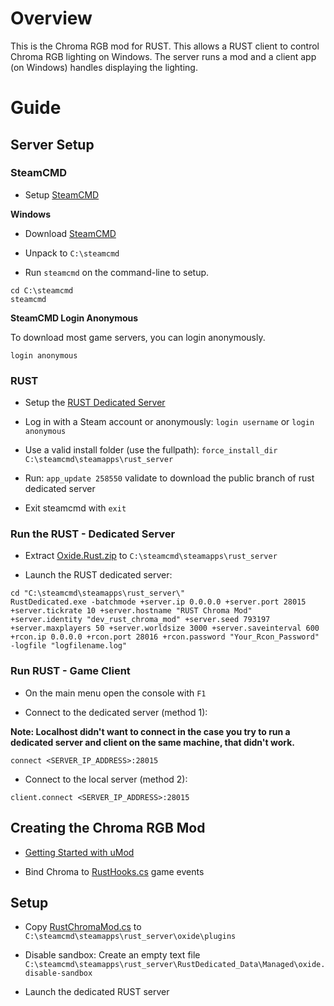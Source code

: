 # Overview

This is the Chroma RGB mod for RUST. This allows a RUST client to control Chroma RGB lighting on Windows. The server runs a mod and a client app (on Windows) handles displaying the lighting.

# Guide

## Server Setup

### SteamCMD

* Setup [SteamCMD](https://developer.valvesoftware.com/wiki/SteamCMD)

**Windows**

* Download [SteamCMD](https://steamcdn-a.akamaihd.net/client/installer/steamcmd.zip)

* Unpack to `C:\steamcmd`

* Run `steamcmd` on the command-line to setup.

```
cd C:\steamcmd
steamcmd
```

**SteamCMD Login Anonymous**

To download most game servers, you can login anonymously.

```
login anonymous
```

### RUST

* Setup the [RUST Dedicated Server](https://developer.valvesoftware.com/wiki/Rust_Dedicated_Server)

* Log in with a Steam account or anonymously: `login username` or `login anonymous`

* Use a valid install folder (use the fullpath): `force_install_dir C:\steamcmd\steamapps\rust_server`

* Run: `app_update 258550` validate﻿ to download the public branch of rust dedicated server

* Exit steamcmd with `exit`

### Run the RUST - Dedicated Server

* Extract [Oxide.Rust.zip](https://umod.org/games/rust) to `C:\steamcmd\steamapps\rust_server`

* Launch the RUST dedicated server:

```
cd "C:\steamcmd\steamapps\rust_server\"
RustDedicated.exe -batchmode +server.ip 0.0.0.0 +server.port 28015 +server.tickrate 10 +server.hostname "RUST Chroma Mod" +server.identity "dev_rust_chroma_mod" +server.seed 793197 +server.maxplayers 50 +server.worldsize 3000 +server.saveinterval 600 +rcon.ip 0.0.0.0 +rcon.port 28016 +rcon.password "Your_Rcon_Password" -logfile "logfilename.log"
```

### Run RUST - Game Client

* On the main menu open the console with `F1`

* Connect to the dedicated server (method 1):

**Note: Localhost didn't want to connect in the case you try to run a dedicated server and client on the same machine, that didn't work.**

```
connect <SERVER_IP_ADDRESS>:28015
```

* Connect to the local server (method 2):

```
client.connect <SERVER_IP_ADDRESS>:28015
```

## Creating the Chroma RGB Mod

* [Getting Started with uMod](https://umod.org/documentation/getting-started)

* Bind Chroma to [RustHooks.cs](https://github.com/OxideMod/Oxide.Rust/blob/develop/src/RustHooks.cs) game events

## Setup

* Copy [RustChromaMod.cs](oxide/plugins/RustChromaMod.cs) to `C:\steamcmd\steamapps\rust_server\oxide\plugins`

* Disable sandbox: Create an empty text file `C:\steamcmd\steamapps\rust_server\RustDedicated_Data\Managed\oxide.disable-sandbox`

* Launch the dedicated RUST server
